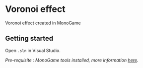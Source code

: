# Voronoi effect

Voronoi effect created in MonoGame

## Getting started

Open `.sln` in Visual Studio.

*Pre-requisite : MonoGame tools installed, more information [here](https://docs.monogame.net/articles/getting_started/0_getting_started.html).*